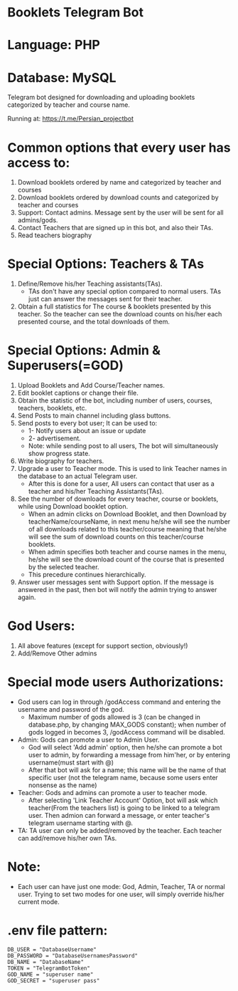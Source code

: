 # Booklets Telegram Bot

# Language: PHP
# Database: MySQL

Telegram bot designed for downloading and uploading booklets categorized by teacher and course name.

Running at: https://t.me/Persian_projectbot

# Common options that every user has access to:
1. Download booklets ordered by name and categorized by teacher and courses
2. Download booklets ordered by download counts and categorized by teacher and courses
3. Support: Contact admins. Message sent by the user will be sent for all admins/gods.
4. Contact Teachers that are signed up in this bot, and also their TAs.
5. Read teachers biography

# Special Options: Teachers & TAs
1. Define/Remove his/her Teaching assistants(TAs).
    * TAs don't have any special option compared to normal users. TAs just can answer the messages sent for their teacher.
2. Obtain a full statistics for The course & booklets presented by this teacher. So the teacher can see the download counts on his/her each presented course, and the total downloads of them.

# Special Options: Admin & Superusers(=GOD)
1. Upload Booklets and Add Course/Teacher names.
2. Edit booklet captions or change their file.
3. Obtain the statistic of the bot, including number of users, courses, teachers, booklets, etc.
4. Send Posts to main channel including glass buttons.
5. Send posts to every bot user; It can be used to:
    * 1- Notify users about an issue or update
    * 2- advertisement.
    * Note: while sending post to all users, The bot will simultaneously show progress state.
6. Write biography for teachers.
7. Upgrade a user to Teacher mode. This is used to link Teacher names in the database to an actual Telegram user.
    * After this is done for a user, All users can contact that user as a teacher and his/her Teaching Assistants(TAs).
8. See the number of downloads for every teacher, course or booklets, while using Download booklet option.
    * When an admin clicks on Download Booklet, and then Download by teacherName/courseName, in next menu he/she will see the number of all downloads related to this teacher/course
    meaning that he/she will see the sum of download counts on this teacher/course booklets.
    * When admin specifies both teacher and course names in the menu, he/she will see the download count of the course that is presented by the selected teacher.
    * This precedure continues hierarchically.
9. Answer user messages sent with Support option. If the message is answered in the past, then bot will notify the admin trying to answer again.

# God Users:
1. All above features (except for support section, obviously!)
2. Add/Remove Other admins

# Special mode users Authorizations:
* God users can log in through /godAccess command and entering the username and password of the god.
    * Maximum number of gods allowed is 3 (can be changed in database.php, by changing MAX_GODS constant); when number of gods logged in becomes 3, /godAccess command will be disabled.
* Admin: Gods can promote a user to Admin User.
    * God will select 'Add admin' option, then he/she can promote a bot user to admin, by forwarding a message from him'her, or by entering username(must start with @)
    * After that bot will ask for a name; this name will be the name of that specific user (not the telegram name, because some users enter nonsense as the name)
* Teacher: Gods and admins can promote a user to teacher mode.
    * After selecting 'Link Teacher Account' Option, bot will ask which teacher(From the teachers list) is going to be linked to a telegram user. Then admion can forward a message,
        or enter teacher's telegram username starting with @.
* TA: TA user can only be added/removed by the teacher. Each teacher can add/remove his/her own TAs.

# Note:
* Each user can have just one mode: God, Admin, Teacher, TA or normal user. Trying to set two modes for one user, will simply override his/her current mode.

# .env file pattern:
    DB_USER = "DatabaseUsername"
    DB_PASSWORD = "DatabaseUsernamesPassword"
    DB_NAME = "DatabaseName"
    TOKEN = "TelegramBotToken"
    GOD_NAME = "superuser name"
    GOD_SECRET = "superuser pass"
